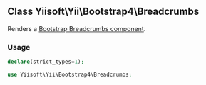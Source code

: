## Class Yiisoft\Yii\Bootstrap4\Breadcrumbs
Renders a [Bootstrap Breadcrumbs component](https://getbootstrap.com/docs/4.5/components/breadcrumbs/).

### Usage

```php
declare(strict_types=1);

use Yiisoft\Yii\Bootstrap4\Breadcrumbs;
```
